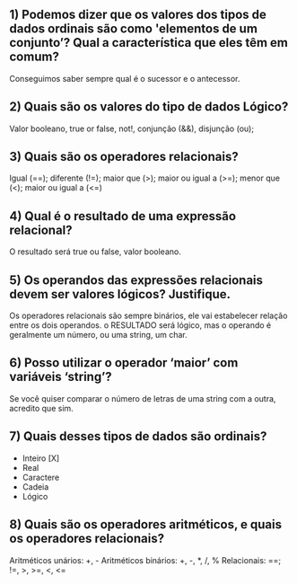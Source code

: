 ## 1) Podemos dizer que os valores dos tipos de dados ordinais são como 'elementos de um conjunto’? Qual a característica que eles têm em comum?
Conseguimos saber sempre qual é o sucessor e o antecessor. 


## 2) Quais são os valores do tipo de dados Lógico?
Valor booleano, true or false, not!, conjunção (&&), disjunção (ou);


## 3) Quais são os operadores relacionais?
Igual (==); diferente (!=); maior que (>); maior ou igual a (>=); menor que (<); maior ou igual a (<=)


## 4) Qual é o resultado de uma expressão relacional?
O resultado será true ou false, valor booleano.

## 5) Os operandos das expressões relacionais devem ser valores lógicos? Justifique.
Os operadores relacionais são sempre binários, ele vai estabelecer relação entre os dois operandos. o RESULTADO será lógico, mas o operando é geralmente um número, ou uma string, um char. 

## 6) Posso utilizar o operador ‘maior’ com variáveis ‘string’?
Se você quiser comparar o número de letras de uma string com a outra, acredito que sim. 


## 7) Quais desses tipos de dados são ordinais?
* Inteiro [X]
* Real
* Caractere
* Cadeia
* Lógico

## 8) Quais são os operadores aritméticos, e quais os operadores relacionais?
Aritméticos unários: +, -
Aritméticos binários: +, -, *, /, %
Relacionais: ==; !=, >, >=, <, <=

